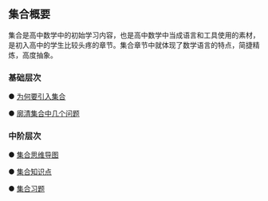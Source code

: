 ## 集合概要 <!-- {docsify-ignore} -->

集合是高中数学中的初始学习内容，也是高中数学中当成语言和工具使用的素材，是初入高中的学生比较头疼的章节。集合章节中就体现了数学语言的特点，简捷精炼，高度抽象。

###   基础层次

  ● [为何要引入集合](https://www.cnblogs.com/wanghai0666/p/13489188.html)

  ● <a href="http://www.cnblogs.com/wanghai0666/p/7327638.html"    target="_blank">廓清集合中几个问题</a>

###   中阶层次

  ● <a href="https://www.cnblogs.com/wanghai0666/p/13531833.html"    target="_blank">集合思维导图</a>

  ● <a href="http://www.cnblogs.com/wanghai0666/p/7171155.html"    target="_blank">集合知识点</a>

  ● <a href="http://www.cnblogs.com/wanghai0666/p/6782025.html"    target="_blank">集合习题</a>


